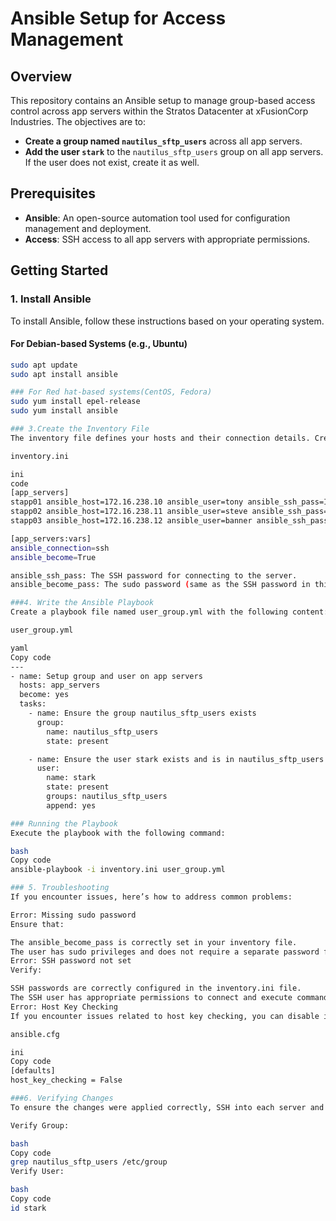 # Ansible Setup for Access Management

## Overview

This repository contains an Ansible setup to manage group-based access control across app servers within the Stratos Datacenter at xFusionCorp Industries. The objectives are to:

- **Create a group named `nautilus_sftp_users`** across all app servers.
- **Add the user `stark`** to the `nautilus_sftp_users` group on all app servers. If the user does not exist, create it as well.

## Prerequisites

- **Ansible**: An open-source automation tool used for configuration management and deployment.
- **Access**: SSH access to all app servers with appropriate permissions.

## Getting Started

### 1. Install Ansible

To install Ansible, follow these instructions based on your operating system.

#### For Debian-based Systems (e.g., Ubuntu)

```bash
sudo apt update
sudo apt install ansible

### For Red hat-based systems(CentOS, Fedora)
sudo yum install epel-release
sudo yum install ansible

### 3.Create the Inventory File
The inventory file defines your hosts and their connection details. Create a file named inventory.ini with the following content:

inventory.ini

ini
code
[app_servers]
stapp01 ansible_host=172.16.238.10 ansible_user=tony ansible_ssh_pass=Ir0nM@n ansible_become_pass=Ir0nM@n
stapp02 ansible_host=172.16.238.11 ansible_user=steve ansible_ssh_pass=Am3ric@ ansible_become_pass=Am3ric@
stapp03 ansible_host=172.16.238.12 ansible_user=banner ansible_ssh_pass=BigGr33n ansible_become_pass=BigGr33n

[app_servers:vars]
ansible_connection=ssh
ansible_become=True

ansible_ssh_pass: The SSH password for connecting to the server.
ansible_become_pass: The sudo password (same as the SSH password in this setup).

###4. Write the Ansible Playbook
Create a playbook file named user_group.yml with the following content:

user_group.yml

yaml
Copy code
---
- name: Setup group and user on app servers
  hosts: app_servers
  become: yes
  tasks:
    - name: Ensure the group nautilus_sftp_users exists
      group:
        name: nautilus_sftp_users
        state: present

    - name: Ensure the user stark exists and is in nautilus_sftp_users group
      user:
        name: stark
        state: present
        groups: nautilus_sftp_users
        append: yes

### Running the Playbook
Execute the playbook with the following command:

bash
Copy code
ansible-playbook -i inventory.ini user_group.yml

### 5. Troubleshooting
If you encounter issues, here’s how to address common problems:

Error: Missing sudo password
Ensure that:

The ansible_become_pass is correctly set in your inventory file.
The user has sudo privileges and does not require a separate password for sudo operations.
Error: SSH password not set
Verify:

SSH passwords are correctly configured in the inventory.ini file.
The SSH user has appropriate permissions to connect and execute commands.
Error: Host Key Checking
If you encounter issues related to host key checking, you can disable it in your ansible.cfg file:

ansible.cfg

ini
Copy code
[defaults]
host_key_checking = False

###6. Verifying Changes
To ensure the changes were applied correctly, SSH into each server and perform the following checks:

Verify Group:

bash
Copy code
grep nautilus_sftp_users /etc/group
Verify User:

bash
Copy code
id stark


